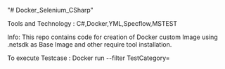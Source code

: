 "# Docker_Selenium_CSharp" 

Tools and Technology : C#,Docker,YML,Specflow,MSTEST

Info: This repo contains code for creation of Docker custom Image using .netsdk as Base Image and other require tool installation.

To execute Testcase : Docker run <Imagename> --filter TestCategory=<tag>
